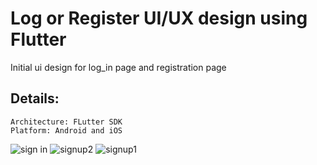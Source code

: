 # Log or Register UI/UX design using Flutter
Initial ui design for log_in page and registration page


## Details:
```
Architecture: FLutter SDK
Platform: Android and iOS
```


![sign in](https://github.com/ahammedSumon/login-ui-flutter/assets/112623730/40480669-a35b-4cc1-ba8d-3ee7468b018f)
![signup2](https://github.com/ahammedSumon/login-ui-flutter/assets/112623730/672f8295-1d68-42d9-88ae-957eda134d81)
![signup1](https://github.com/ahammedSumon/login-ui-flutter/assets/112623730/d79e6418-b8fe-43cb-94e9-ba4037fec8dd)
